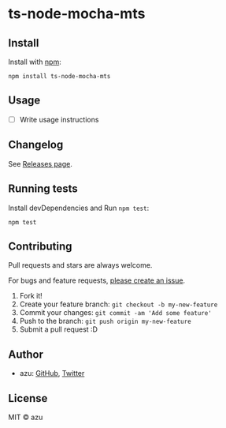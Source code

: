 # ts-node-mocha-mts



## Install

Install with [npm](https://www.npmjs.com/package/ts-node-mocha-mts):

    npm install ts-node-mocha-mts

## Usage

- [ ] Write usage instructions

## Changelog

See [Releases page](https://github.com/azu/ts-node-mocha-mts/releases).

## Running tests

Install devDependencies and Run `npm test`:

    npm test

## Contributing

Pull requests and stars are always welcome.

For bugs and feature requests, [please create an issue](https://github.com/azu/ts-node-mocha-mts/issues).

1. Fork it!
2. Create your feature branch: `git checkout -b my-new-feature`
3. Commit your changes: `git commit -am 'Add some feature'`
4. Push to the branch: `git push origin my-new-feature`
5. Submit a pull request :D

## Author

- azu: [GitHub](https://github.com/azu), [Twitter](https://twitter.com/azu_re)

## License

MIT © azu
